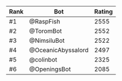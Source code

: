 Rank|Bot|Rating
---|---|---
#1|@RaspFish|2555
#2|@ToromBot|2552
#3|@NimsiluBot|2522
#4|@OceanicAbyssalord|2497
#5|@colinbot|2325
#6|@OpeningsBot|2085
